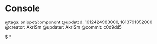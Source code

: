 # Console

@tags: snippet/component
@updated: 1612424983000, 1613791352000
@creator: AkrISrn
@updater: AkrISrn
@commit: c0d9dd5

<div id="console"></div>

[$](https://cdn.jsdelivr.net/gh/akrisrn/v-no-page-component@0.1.0/dist/scripts/console.js)
[*](https://cdn.jsdelivr.net/gh/akrisrn/v-no-page-component@0.1.0/dist/styles/console.css)
